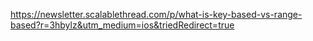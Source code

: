 https://newsletter.scalablethread.com/p/what-is-key-based-vs-range-based?r=3hbylz&utm_medium=ios&triedRedirect=true


